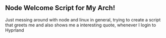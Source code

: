 ## Node Welcome Script for My Arch!

Just messing around with node and linux in general, trying to create a script that greets me and also shows me a interesting quote, whenever I login to Hyprland
